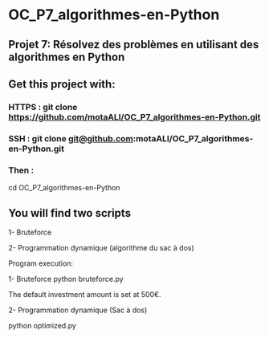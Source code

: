 # OC_P7_algorithmes-en-Python
## Projet 7: Résolvez des problèmes en utilisant des algorithmes en Python

## Get this project with: 
### HTTPS :  git clone https://github.com/motaALI/OC_P7_algorithmes-en-Python.git

### SSH : git clone git@github.com:motaALI/OC_P7_algorithmes-en-Python.git

### Then : 
cd OC_P7_algorithmes-en-Python

## You will find two scripts

1- Bruteforce

2- Programmation dynamique (algorithme du sac à dos)


Program execution:

1- Bruteforce
python bruteforce.py

The default investment amount is set at 500€.

2- Programmation dynamique (Sac à dos)

python optimized.py
